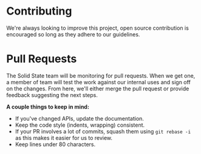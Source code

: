 # Contributing
We're always looking to improve this project, open source contribution is encouraged so long as they adhere to our guidelines.

# Pull Requests

The Solid State team will be monitoring for pull requests. When we get one, a member of team will test the work against our internal uses and sign off on the changes. From here, we'll either merge the pull request or provide feedback suggesting the next steps.

**A couple things to keep in mind:**

 - If you've changed APIs, update the documentation.
 - Keep the code style (indents, wrapping) consistent.
 - If your PR involves a lot of commits, squash them using ```git rebase -i``` as this makes it easier for us to review.
 - Keep lines under 80 characters.